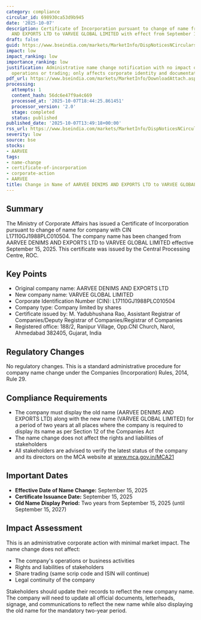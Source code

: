 ```yaml
---
category: compliance
circular_id: 698930ca53d9b945
date: '2025-10-07'
description: Certificate of Incorporation pursuant to change of name from AARVEE DENIMS
  AND EXPORTS LTD to VARVEE GLOBAL LIMITED with effect from September 15, 2025.
draft: false
guid: https://www.bseindia.com/markets/MarketInfo/DispNoticesNCirculars.aspx?Noticeid={57E7CED2-9609-4545-8DAC-980BEC167EF5}&noticeno=20251007-49&dt=10/07/2025&icount=49&totcount=79&flag=0
impact: low
impact_ranking: low
importance_ranking: low
justification: Administrative name change notification with no impact on business
  operations or trading; only affects corporate identity and documentation.
pdf_url: https://www.bseindia.com/markets/MarketInfo/DownloadAttach.aspx?id=20251007-49&attachedId=d3d34270-22c9-4b33-99b2-d2e15d2be0de
processing:
  attempts: 1
  content_hash: 56dc6e47f9a4c669
  processed_at: '2025-10-07T18:44:25.861451'
  processor_version: '2.0'
  stage: completed
  status: published
published_date: '2025-10-07T13:49:18+00:00'
rss_url: https://www.bseindia.com/markets/MarketInfo/DispNoticesNCirculars.aspx?Noticeid={57E7CED2-9609-4545-8DAC-980BEC167EF5}&noticeno=20251007-49&dt=10/07/2025&icount=49&totcount=79&flag=0
severity: low
source: bse
stocks:
- AARVEE
tags:
- name-change
- certificate-of-incorporation
- corporate-action
- AARVEE
title: Change in Name of AARVEE DENIMS AND EXPORTS LTD to VARVEE GLOBAL LIMITED
---
```


## Summary

The Ministry of Corporate Affairs has issued a Certificate of Incorporation pursuant to change of name for company with CIN L17110GJ1988PLC010504. The company name has been changed from AARVEE DENIMS AND EXPORTS LTD to VARVEE GLOBAL LIMITED effective September 15, 2025. This certificate was issued by the Central Processing Centre, ROC.

## Key Points

- Original company name: AARVEE DENIMS AND EXPORTS LTD
- New company name: VARVEE GLOBAL LIMITED
- Corporate Identification Number (CIN): L17110GJ1988PLC010504
- Company type: Company limited by shares
- Certificate issued by: M. Yadubhushana Rao, Assistant Registrar of Companies/Deputy Registrar of Companies/Registrar of Companies
- Registered office: 188/2, Ranipur Village, Opp.CNI Church, Narol, Ahmedabad 382405, Gujarat, India

## Regulatory Changes

No regulatory changes. This is a standard administrative procedure for company name change under the Companies (Incorporation) Rules, 2014, Rule 29.

## Compliance Requirements

- The company must display the old name (AARVEE DENIMS AND EXPORTS LTD) along with the new name (VARVEE GLOBAL LIMITED) for a period of two years at all places where the company is required to display its name as per Section 12 of the Companies Act
- The name change does not affect the rights and liabilities of stakeholders
- All stakeholders are advised to verify the latest status of the company and its directors on the MCA website at www.mca.gov.in/MCA21

## Important Dates

- **Effective Date of Name Change:** September 15, 2025
- **Certificate Issuance Date:** September 15, 2025
- **Old Name Display Period:** Two years from September 15, 2025 (until September 15, 2027)

## Impact Assessment

This is an administrative corporate action with minimal market impact. The name change does not affect:
- The company's operations or business activities
- Rights and liabilities of stakeholders
- Share trading (same scrip code and ISIN will continue)
- Legal continuity of the company

Stakeholders should update their records to reflect the new company name. The company will need to update all official documents, letterheads, signage, and communications to reflect the new name while also displaying the old name for the mandatory two-year period.